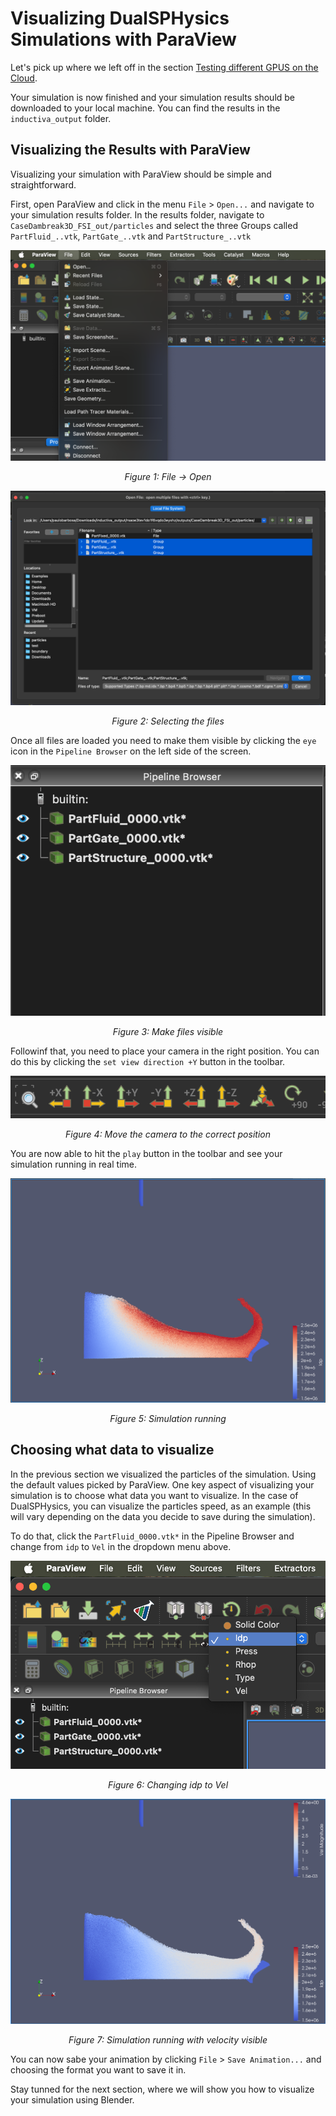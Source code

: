 # Visualizing DualSPHysics Simulations with ParaView

Let's pick up where we left off in the section
[Testing different GPUS on the Cloud](../../multiple_gpus.md).

Your simulation is now finished and your simulation results should be downloaded
to your local machine. You can find the results in the `inductiva_output` folder.

## Visualizing the Results with ParaView

Visualizing your simulation with ParaView should be simple and straightforward.

First, open ParaView and click in the menu `File` > `Open...` and navigate to your
simulation results folder. In the results folder, navigate to `CaseDambreak3D_FSI_out/particles`
and select the three Groups called `PartFluid_..vtk`, `PartGate_..vtk` and `PartStructure_..vtk`

![File -> Open](../../_static/file-open.png)
<p align="center"><em>Figure 1: File -> Open</em></p>


![Selecting the files](../../_static/select-files.png)
<p align="center"><em>Figure 2: Selecting the files</em></p>

Once all files are loaded you need to make them visible by clicking the `eye` icon
in the `Pipeline Browser` on the left side of the screen.

![Make files visible](../../_static/eye.png)
<p align="center"><em>Figure 3: Make files visible</em></p>

Followinf that, you need to place your camera in the right position. You can do this
by clicking the `set view direction +Y` button in the toolbar.

![Move the camera to the correct position](../../_static/camera.png)
<p align="center"><em>Figure 4: Move the camera to the correct position</em></p>

You are now able to hit the `play` button in the toolbar and see your simulation
running in real time.

![Simulation running](../../_static/sim.png)
<p align="center"><em>Figure 5: Simulation running</em></p>

## Choosing what data to visualize

In the previous section we visualized the particles of the simulation. Using the 
default values picked by ParaView. One key aspect of visualizing your simulation
is to choose what data you want to visualize. In the case of DualSPHysics, you can
visualize the particles speed, as an example (this will vary depending on the
data you decide to save during the simulation).

To do that, click the `PartFluid_0000.vtk*` in the Pipeline Browser and change
from `idp` to `Vel` in the dropdown menu above.

![Changing idp to Vel](../../_static/pick_vel.png)
<p align="center"><em>Figure 6: Changing idp to Vel</em></p>

![Simulation running with velocity visible](../../_static/sim_vel.png)
<p align="center"><em>Figure 7: Simulation running with velocity visible</em></p>

You can now sabe your animation by clicking `File` > `Save Animation...` and choosing
the format you want to save it in.

Stay tunned for the next section, where we will show you how to visualize your simulation
using Blender.